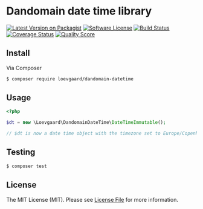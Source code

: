 # Dandomain date time library

[![Latest Version on Packagist][ico-version]][link-packagist]
[![Software License][ico-license]](LICENSE.md)
[![Build Status][ico-travis]][link-travis]
[![Coverage Status][ico-scrutinizer]][link-scrutinizer]
[![Quality Score][ico-code-quality]][link-code-quality]

## Install

Via Composer

``` bash
$ composer require loevgaard/dandomain-datetime
```

## Usage

```php
<?php

$dt = new \Loevgaard\DandomainDateTime\DateTimeImmutable();

// $dt is now a date time object with the timezone set to Europe/Copenhagen
```

## Testing

``` bash
$ composer test
```

## License

The MIT License (MIT). Please see [License File](LICENSE.md) for more information.

[ico-version]: https://img.shields.io/packagist/v/loevgaard/dandomain-datetime.svg?style=flat-square
[ico-license]: https://img.shields.io/badge/license-MIT-brightgreen.svg?style=flat-square
[ico-travis]: https://img.shields.io/travis/loevgaard/dandomain-datetime/master.svg?style=flat-square
[ico-scrutinizer]: https://img.shields.io/scrutinizer/coverage/g/loevgaard/dandomain-datetime.svg?style=flat-square
[ico-code-quality]: https://img.shields.io/scrutinizer/g/loevgaard/dandomain-datetime.svg?style=flat-square

[link-packagist]: https://packagist.org/packages/loevgaard/dandomain-datetime
[link-travis]: https://travis-ci.org/loevgaard/dandomain-datetime
[link-scrutinizer]: https://scrutinizer-ci.com/g/loevgaard/dandomain-datetime/code-structure
[link-code-quality]: https://scrutinizer-ci.com/g/loevgaard/dandomain-datetime
